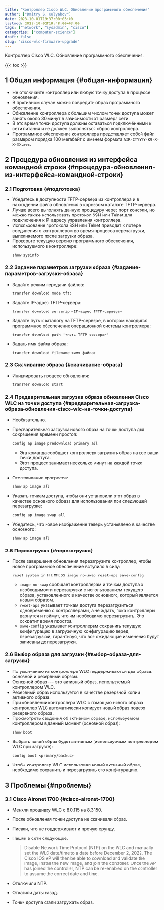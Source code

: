 ```yaml
---
title: "Контроллер Cisco WLC. Обновление программного обеспечения"
author: ["Dmitry S. Kulyabov"]
date: 2023-10-01T19:37:00+03:00
lastmod: 2023-10-02T19:48:00+03:00
tags: ["network", "sysadmin", "cisco"]
categories: ["computer-science"]
draft: false
slug: "cisco-wlc-firmware-upgrade"
---
```


Контроллер Cisco WLC. Обновление программного обеспечения.

<!--more-->

{{< toc >}}


## <span class="section-num">1</span> Общая информация {#общая-информация}

-   Не отключайте контроллер или любую точку доступа в процессе обновления.
-   В противном случае можно повредить образ программного обеспечения.
-   Обновление контроллера с большим числом точек доступа может занять около 30 минут в зависимости от размера сети.
-   В это время точки доступа должны оставаться подключёнными к сети питания и не должен выполняться сброс контроллера.
-   Программное обеспечение контроллера представляет собой файл размером порядка 100 мегабайт с именем формата `AIR-CTYYYY-K9-X-X-XX.aes`.


## <span class="section-num">2</span> Процедура обновления из интерфейса командной строки {#процедура-обновления-из-интерфейса-командной-строки}


### <span class="section-num">2.1</span> Подготовка {#подготовка}

-   Убедитесь в доступности TFTP-сервера из контроллера и в нахождении файла обновления в корневом каталоге TFTP-сервера.
-   Лучше всего выполнять данную процедуру через порт консоли, но можно также использовать протокол SSH или Telnet для подключения к IP-адресу управления контроллера.
-   Использование протокола SSH или Telnet приводит к потере соединения с контроллером во время процесса перезагрузки, выполняемого после загрузки образа.
-   Проверьте текущую версию программного обеспечения, используемого в контроллере:
    ```shell
    show sysinfo
    ```


### <span class="section-num">2.2</span> Задание параметров загрузки образа {#задание-параметров-загрузки-образа}

-   Задайте режим передачи файлов:
    ```shell
    transfer download mode tftp
    ```
-   Задайте IP-адрес TFTP-сервера:
    ```shell
    transfer download serverip <IP-адрес TFTP-сервера>
    ```
-   Задайте путь к каталогу на TFTP-сервере, в котором находится программное обеспечение операционной системы контроллера:
    ```shell
    transfer download path '<путь TFTP-сервера>'
    ```
-   Задать имя файла образа:
    ```shell
    transfer download filename <имя файла>
    ```


### <span class="section-num">2.3</span> Скачивание образа {#скачивание-образа}

-   Инициировать процесс обновления:
    ```shell
    transfer download start
    ```


### <span class="section-num">2.4</span> Предварительная загрузка образа обновления Cisco WLC на точки доступа {#предварительная-загрузка-образа-обновления-cisco-wlc-на-точки-доступа}

-   Необязательно.
-   Предварительная загрузка нового образ на точки доступа для сокращения времени простоя:
    ```shell
    config ap image predownload primary all
    ```

    -   Эта команда сообщает контроллеру загрузить образ на все ваши точки доступа.
    -   Этот процесс занимает несколько минут на каждой точке доступа.
-   Отслеживание прогресса:
    ```shell
    show ap image all
    ```
-   Указать точкам доступа, чтобы они установили этот образ в качестве основного образа для использования при следующей перезагрузке:
    ```shell
    config ap image swap all
    ```
-   Убедитесь, что новое изображение теперь установлено в качестве основного:
    ```shell
    show ap image all
    ```


### <span class="section-num">2.5</span> Перезагрузка {#перезагрузка}

-   После завершения обновления перезагрузите контроллер, чтобы новое программное обеспечение вступило в силу:
    ```shell
    reset system in HH:MM:SS image no-swap reset-aps save-config
    ```

    -   `image no-swap` сообщает контроллерам и точкам доступа о необходимости перезагрузки с использованием текущего образа, установленного в качестве основного, который является новым образом.
    -   `reset-aps` указывает точкам доступа перезагрузиться одновременно с контроллерами, а не ждать, пока контроллеры вернутся и поймут, что им необходимо перезагрузить. Это сократит время простоя.
    -   `save-config` указывает контроллерам сохранить текущую конфигурацию в загрузочную конфигурацию перед перезагрузкой, гарантируя, что все ожидающие изменения будут записаны до перезагрузки.


### <span class="section-num">2.6</span> Выбор образа для загрузки {#выбор-образа-для-загрузки}

-   По умолчанию на контроллере WLC поддерживаются два образа: основной и резервный образы.
-   Основной образ --- это активный образ, используемый контроллером WLC.
-   Резервный образ используется в качестве резервной копии активного образа.
-   При обновлении контроллера WLC с помощью нового образа контроллер WLC автоматически копирует новый образ поверх резервного образа.
-   Просмотреть сведения об активном образе, используемом контроллером в данный момент (основной образ):
    ```shell
    show boot
    ```
-   Выбрать какой образ будет активным (используемым контроллером WLC при загрузке):
    ```shell
    config boot <primary/backup>
    ```
-   Чтобы контроллер WLC использовал новый активный образ, необходимо сохранить и перезагрузить его конфигурацию.


## <span class="section-num">3</span> Проблемы {#проблемы}


### <span class="section-num">3.1</span> Cisco Aironet 1700 {#cisco-aironet-1700}

-   Меняли прошивку WLC c 8.0.115 на 8.3.150.
-   После обновления точки доступа не скачивали образ.
-   Писали, что не поддерживают и прочую ерунду.
-   Нашли в сети следующее:

    > Disable Network Time Protocol (NTP) on the WLC and manually set the WLC date/time to a date before December 2, 2022. The Cisco IOS AP will then be able to download and validate the image, install the new image, and join the controller. Once the AP has joined the controller, NTP can be re-enabled on the controller to assume the correct date and time.
-   Отключили NTP.
-   Откатили даты назад.
-   Точки доступа стали загружать образ.
